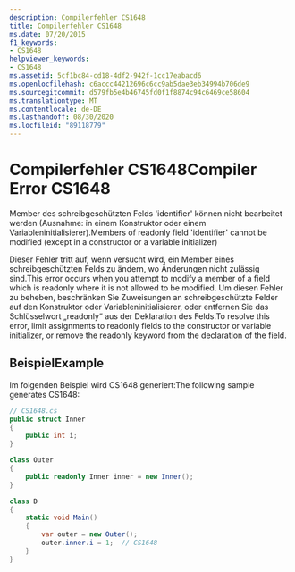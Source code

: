 ```yaml
---
description: Compilerfehler CS1648
title: Compilerfehler CS1648
ms.date: 07/20/2015
f1_keywords:
- CS1648
helpviewer_keywords:
- CS1648
ms.assetid: 5cf1bc84-cd18-4df2-942f-1cc17eabacd6
ms.openlocfilehash: c6accc44212696c6cc9ab5dae3eb34994b706de9
ms.sourcegitcommit: d579fb5e4b46745fd0f1f8874c94c6469ce58604
ms.translationtype: MT
ms.contentlocale: de-DE
ms.lasthandoff: 08/30/2020
ms.locfileid: "89118779"
---
```

# <a name="compiler-error-cs1648"></a><span data-ttu-id="7589a-103">Compilerfehler CS1648</span><span class="sxs-lookup"><span data-stu-id="7589a-103">Compiler Error CS1648</span></span>

<span data-ttu-id="7589a-104">Member des schreibgeschützten Felds 'identifier' können nicht bearbeitet werden (Ausnahme: in einem Konstruktor oder einem Variableninitialisierer).</span><span class="sxs-lookup"><span data-stu-id="7589a-104">Members of readonly field 'identifier' cannot be modified (except in a constructor or a variable initializer)</span></span>

 <span data-ttu-id="7589a-105">Dieser Fehler tritt auf, wenn versucht wird, ein Member eines schreibgeschützten Felds zu ändern, wo Änderungen nicht zulässig sind.</span><span class="sxs-lookup"><span data-stu-id="7589a-105">This error occurs when you attempt to modify a member of a field which is readonly where it is not allowed to be modified.</span></span> <span data-ttu-id="7589a-106">Um diesen Fehler zu beheben, beschränken Sie Zuweisungen an schreibgeschützte Felder auf den Konstruktor oder Variableninitialisierer, oder entfernen Sie das Schlüsselwort „readonly“ aus der Deklaration des Felds.</span><span class="sxs-lookup"><span data-stu-id="7589a-106">To resolve this error, limit assignments to readonly fields to the constructor or variable initializer, or remove the readonly keyword from the declaration of the field.</span></span>

## <a name="example"></a><span data-ttu-id="7589a-107">Beispiel</span><span class="sxs-lookup"><span data-stu-id="7589a-107">Example</span></span>

 <span data-ttu-id="7589a-108">Im folgenden Beispiel wird CS1648 generiert:</span><span class="sxs-lookup"><span data-stu-id="7589a-108">The following sample generates CS1648:</span></span>

```csharp
// CS1648.cs
public struct Inner
{
    public int i;
}

class Outer
{
    public readonly Inner inner = new Inner();
}

class D
{
    static void Main()
    {
        var outer = new Outer();
        outer.inner.i = 1;  // CS1648
    }
}
```
